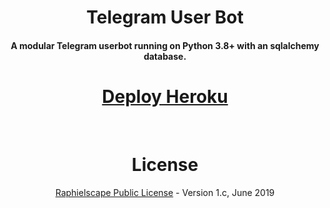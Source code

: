 <h1 align="center">Telegram User Bot</h1>
<h4 align="center">A modular Telegram userbot running on Python 3.8+ with an sqlalchemy database.</h4>
<h1 align="center"><a href="https://heroku.com/deploy?template=https://github.com/afdulfauzan/telegram-userbot/tree/stable">Deploy Heroku</a> </h1>
<p align="center">&nbsp;</p>
<h1 align="center">License</h1>
<p align="center"><a href="https://github.com/afdulfauzan/telegram-userbot/blob/stable/LICENSE">Raphielscape Public License</a> - Version 1.c, June 2019</p>
